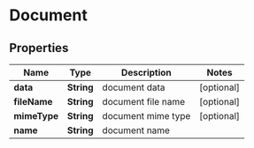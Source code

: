 
# Document

## Properties
Name | Type | Description | Notes
------------ | ------------- | ------------- | -------------
**data** | **String** | document data |  [optional]
**fileName** | **String** | document file name |  [optional]
**mimeType** | **String** | document mime type |  [optional]
**name** | **String** | document name | 




